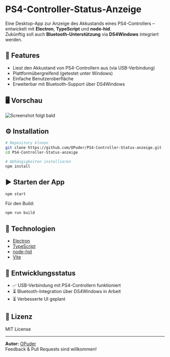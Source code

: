 # PS4-Controller-Status-Anzeige

Eine Desktop-App zur Anzeige des Akkustands eines PS4-Controllers – entwickelt mit **Electron**, **TypeScript** und **node-hid**.  
Zukünftig soll auch **Bluetooth-Unterstützung** via **DS4Windows** integriert werden.

## 🔋 Features

- Liest den Akkustand von PS4-Controllern aus (via USB-Verbindung)
- Plattformübergreifend (getestet unter Windows)
- Einfache Benutzeroberfläche
- Erweiterbar mit Bluetooth-Support über DS4Windows

## 🖥️ Vorschau

![Screenshot folgt bald](#)

## ⚙️ Installation

```bash
# Repository klonen
git clone https://github.com/OPuder/PS4-Controller-Status-anzeige.git
cd PS4-Controller-Status-anzeige

# Abhängigkeiten installieren
npm install
```

## ▶️ Starten der App

```bash
npm start
```

Für den Build:

```bash
npm run build
```

## 🔧 Technologien

- [Electron](https://www.electronjs.org/)
- [TypeScript](https://www.typescriptlang.org/)
- [node-hid](https://github.com/node-hid/node-hid)
- [Vite](https://vitejs.dev/)

## 🧪 Entwicklungsstatus

- ✅ USB-Verbindung mit PS4-Controllern funktioniert
- ⏳ Bluetooth-Integration über DS4Windows in Arbeit
- ⏳ Verbesserte UI geplant

## 📝 Lizenz

MIT License

---

**Autor:** [OPuder](https://github.com/OPuder)  
Feedback & Pull Requests sind willkommen!
